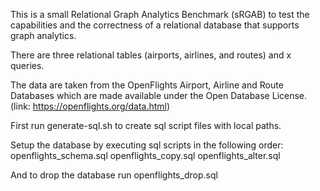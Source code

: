 This is a small Relational Graph Analytics Benchmark (sRGAB) to test the capabilities
and the correctness of a relational database that supports graph analytics.

There are three relational tables (airports, airlines, and routes) and x queries.

The data are taken from the OpenFlights Airport, Airline and Route Databases
which are made available under the Open Database License.
(link: https://openflights.org/data.html)

First run generate-sql.sh to create sql script files with local paths.

Setup the database by executing sql scripts in the following order:
openflights_schema.sql
openflights_copy.sql
openflights_alter.sql

And to drop the database run
openflights_drop.sql
